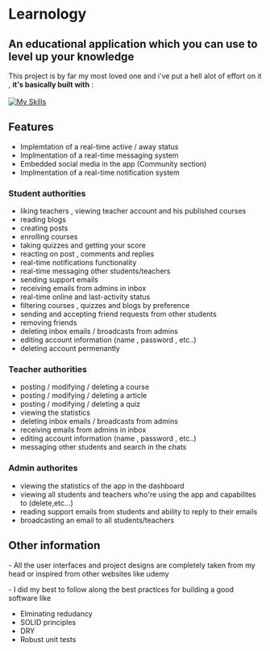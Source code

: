 # Learnology 

## An educational application which you can use to level up your knowledge 

This project is by far my most loved one and i've put a hell alot of effort on it , **it's basically built with** : <br/><br/>
[![My Skills](https://skills.thijs.gg/icons?i=angular,tailwind,ts,mongodb,nodejs)](https://skills.thijs.gg)


## Features 


* Implemtation of a real-time active / away status 
* Implmentation of a real-time messaging system
* Embedded social media in the app (Community section)
* Implmentation of a real-time notification system
### Student authorities
  * liking teachers , viewing teacher account and his published courses
  * reading blogs
  * creating posts
  * enrolling courses
  * taking quizzes and getting your score
  * reacting on post , comments and replies
  * real-time notifications functionality
  * real-time messaging other students/teachers
  * sending support emails
  * receiving emails from admins in inbox
  * real-time online and last-activity status
  * filtering courses , quizzes and blogs by preference
  * sending and accepting friend requests from other students
  * removing friends 
  * deleting inbox emails / broadcasts from admins
  * editing account information (name , password , etc..)
  * deleting account permenantly

### Teacher authorities
  * posting / modifying / deleting a course 
  * posting / modifying / deleting a article 
  * posting / modifying / deleting a quiz
  * viewing the statistics
  * deleting inbox emails / broadcasts from admins
  * receiving emails from admins in inbox
  * editing account information (name , password , etc..)
  * messaging other students and search in the chats

### Admin authorites
  * viewing the statistics of the app in the dashboard
  * viewing all students and teachers who're using the app and capabilites to (delete,etc...)
  * reading support emails from students and ability to
  reply to their emails
  * broadcasting an email to all students/teachers 


## Other information

\- All the user interfaces and project designs are completely taken from my head or inspired from other websites like udemy  <br/>

\- I did my best to follow along the best practices
for building a good software
like
 * Elminating redudancy
 * SOLID principles
 * DRY 
 * Robust unit tests
